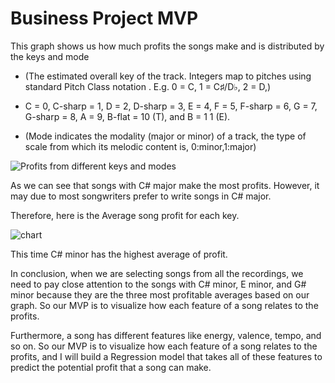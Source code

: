 # Business Project MVP

This graph shows us how much profits the songs make and is distributed by the keys and mode

- (The estimated overall key of the track. Integers map to pitches using standard Pitch Class notation . E.g. 0 = C, 1 = C♯/D♭, 2 = D,)
- C = 0, C-sharp = 1, D = 2, D-sharp = 3, E = 4, F = 5, F-sharp = 6, G = 7, G-sharp = 8, A = 9, B-flat = 10 (T), and B = 1 1 (E).

- (Mode indicates the modality (major or minor) of a track, the type of scale from which its melodic content is, 0:minor,1:major)


![Profits from different keys and modes](https://user-images.githubusercontent.com/63031028/116299878-1288a000-a753-11eb-858b-3a368b01414f.png)

As we can see that songs with C# major make the most profits. However, it may due to most songwriters prefer to write songs in C# major.

Therefore, here is the Average song profit for each key.

![chart](https://user-images.githubusercontent.com/63031028/116302689-57fa9c80-a756-11eb-96cb-0e89e5a83723.png)

This time C# minor has the highest average of profit.

In conclusion, when we are selecting songs from all the recordings, we need to pay close attention to the songs with C# minor, E minor, and G# minor because they are the three most profitable averages based on our graph. So our MVP is to visualize how each feature of a song relates to the profits.

Furthermore, a song has different features like energy, valence, tempo, and so on. So our MVP is to visualize how each feature of a song relates to the profits, and I will build a Regression model that takes all of these features to predict the potential profit that a song can make. 